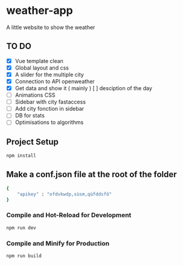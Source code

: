 # weather-app

A little website to show the weather

## TO DO

- [X] Vue template clean
- [X] Global layout and css
- [X] A slider for the multiple city
- [X] Connection to API openweather
- [X] Get data and show it ( mainly ) [ ] desciption of the day
- [ ] Animations CSS
- [ ] Sidebar with city fastaccess
- [ ] Add city fonction in sidebar
- [ ] DB for stats 
- [ ] Optimisations to algorithms

## Project Setup

```sh
npm install
```

## Make a conf.json file at the root of the folder

```sh
{
    "apikey" : "ofdvkwdp,sùsm,qùfddsfô"
}
```

### Compile and Hot-Reload for Development

```sh
npm run dev
```

### Compile and Minify for Production

```sh
npm run build
```

